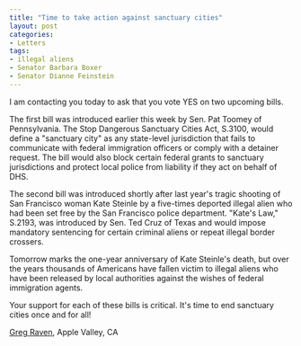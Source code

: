 ```yaml
---
title: "Time to take action against sanctuary cities"
layout: post
categories:
- Letters
tags:
- illegal aliens
- Senator Barbara Boxer
- Senator Dianne Feinstein
---
```


I am contacting you today to ask that you vote YES on two upcoming bills.

The first bill was introduced earlier this week by Sen. Pat Toomey of Pennsylvania. The Stop Dangerous Sanctuary Cities Act, S.3100, would define a "sanctuary city" as any state-level jurisdiction that fails to communicate with federal immigration officers or comply with a detainer request. The bill would also block certain federal grants to sanctuary jurisdictions and protect local police from liability if they act on behalf of DHS.

The second bill was introduced shortly after last year's tragic shooting of San Francisco woman Kate Steinle by a five-times deported illegal alien who had been set free by the San Francisco police department. "Kate's Law," S.2193, was introduced by Sen. Ted Cruz of Texas and would impose mandatory sentencing for certain criminal aliens or repeat illegal border crossers.

Tomorrow marks the one-year anniversary of Kate Steinle's death, but over the years thousands of Americans have fallen victim to illegal aliens who have been released by local authorities against the wishes of federal immigration agents.

Your support for each of these bills is critical. It's time to end sanctuary cities once and for all!

[Greg Raven](https://www.gregraven.org), Apple Valley, CA